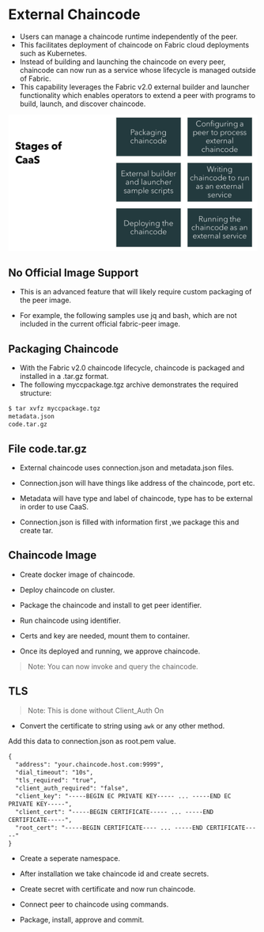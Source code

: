 # External Chaincode

- Users can manage a chaincode runtime independently of the peer.
- This facilitates deployment of chaincode on Fabric cloud deployments such as Kubernetes.
- Instead of building and launching the chaincode on every peer, chaincode can now run as a service whose lifecycle is managed outside of Fabric.
- This capability leverages the Fabric v2.0 external builder and launcher functionality which enables operators to extend a peer with programs to build, launch, and discover chaincode.



![stagesofcaas.png](images/stagesofcaas.png)



## No Official Image Support

- This is an advanced feature that will likely require custom
  packaging of the peer image.

- For example, the following samples use jq and bash, which
  are not included in the current official fabric-peer image.


## Packaging Chaincode


- With the Fabric v2.0 chaincode lifecycle, chaincode is packaged and installed in a .tar.gz
  format.
- The following myccpackage.tgz archive demonstrates the required structure:

```
$ tar xvfz myccpackage.tgz
metadata.json
code.tar.gz
```

## File code.tar.gz

- External chaincode uses connection.json and metadata.json files.

- Connection.json will have things like address of the chaincode, port etc.
- Metadata will have type and label of chaincode, type has to be external in order to use CaaS.



- Connection.json is filled with information first ,we package this and create tar.


## Chaincode Image

- Create docker image of chaincode.
- Deploy chaincode on cluster.
- Package the chaincode and install to get peer identifier.


- Run chaincode using identifier.
- Certs and key are needed, mount them to container.
- Once its deployed and running, we approve chaincode.


>   Note: You can now invoke and query the chaincode.


## TLS

>   Note: This is done without Client_Auth On


- Convert the certificate to string using `awk` or any other method.

Add this data to connection.json as root.pem value.



```
{
  "address": "your.chaincode.host.com:9999",
  "dial_timeout": "10s",
  "tls_required": "true",
  "client_auth_required": "false",
  "client_key": "-----BEGIN EC PRIVATE KEY----- ... -----END EC PRIVATE KEY-----",
  "client_cert": "-----BEGIN CERTIFICATE----- ... -----END CERTIFICATE-----",
  "root_cert": "-----BEGIN CERTIFICATE---- ... -----END CERTIFICATE-----"
}
```


- Create a seperate namespace.
- After installation we take chaincode id and create secrets.

- Create secret with certificate and now run chaincode.
- Connect peer to chaincode using commands.
- Package, install, approve and commit.


